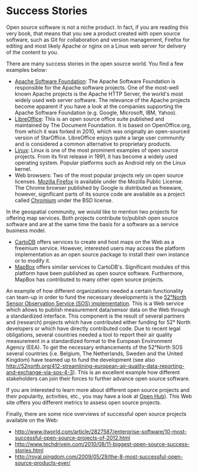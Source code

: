 # Success Stories

Open source software is not a niche product. In fact, if you are reading this very book, that means that you see a product created with open source software, such as Git for collaboration and version management, Firefox for editing and most likely Apache or nginx on a Linux web server for delivery of the content to you.

There are many success stories in the open source world. You find a few examples below:
* [Apache Software Foundation](http://www.apache.org/): The Apache Software Foundation is responsible for the Apache software projects. One of the most-well known Apache projects is the Apache HTTP Server, the world's most widely used web server software. The relevance of the Apache projects become apparent if you have a look at the companies supporting the Apache Software Foundation (e.g. Google, Microsoft, IBM, Yahoo).
* [LibreOffice](http://www.libreoffice.org/): This is an open source office suite published and maintained by The Document Foundation. It is based on OpenOffice.org, from which it was forked in 2010, which was originally an open-sourced version of StarOffice. LibreOffice enjoys quite a large user community and is considered a common alternative to proprietary products.
* [Linux](https://en.wikipedia.org/wiki/Linux): Linux is one of the most prominent examples of open source projects. From its first release in 1991, it has become a widely used operating system. Popular platforms such as Android rely on the Linux kernel. 
* Web browsers: Two of the most popular projects rely on open source licenses. [Mozilla Firefox](https://www.firefox.com/) is available under the Mozilla Public License. The Chrome browser published by Google is distributed as freeware, however, significant parts of its source code are available as a project called [Chromium](https://www.chromium.org/) under the BSD license.

In the geospatial community, we would like to mention two projects for offering map services. Both projects contribute to/publish open source software and are at the same time the basis for a software as a service business model.
* [CartoDB](https://cartodb.com/) offers services to create and host maps on the Web as a freemium service. However, interested users may access the platform implementation as an open source package to install their own instance or to modify it.
* [MapBox](https://www.mapbox.com/about/open/) offers similar services to CartoDB's. Significant modules of this platform have been published as open source software. Furthermore, MapBox has contributed to many other open source projects. 

An example of how different organizations needed a certain functionality can team-up in order to fund the necessary developments is the [52°North Sensor Observation Service (SOS) implementation](http://52north.org/sos). This is a Web service which allows to publish measurement data/sensor data on the Web through a standardized interface. This component is the result of several partners and (research) projects which have contributed either funding for 52° North developers or which have directly contributed code. Due to recent legal obligations, several countries needed a tool to report their air quality measurement in a standardized format to the European Environment Agency (EEA). To get the necessary enhancements of the 52°North SOS several countries (i.e. Belgium, The Netherlands, Sweden and the United Kingdom) have teamed up to fund the development (see also http://52north.org/412-streamlining-european-air-quality-data-reporting-and-exchange-via-sos-4-3). This is an excellent example how different stakeholders can join their forces to further advance open source software.

If you are interested to learn more about different open source projects and their popularity, activities, etc., you may have a look at [Open Hub](https://www.openhub.net/)). This Web site offers you different metrics to assess open source projects.

Finally, there are some nice overviews of successful open source projects available on the Web:
* http://www.itworld.com/article/2827587/enterprise-software/10-most-successful-open-source-projects-of-2012.html
* http://www.techdrivein.com/2010/08/11-biggest-open-source-success-stories.html
* http://royal.pingdom.com/2009/05/29/the-8-most-successful-open-source-products-ever/

